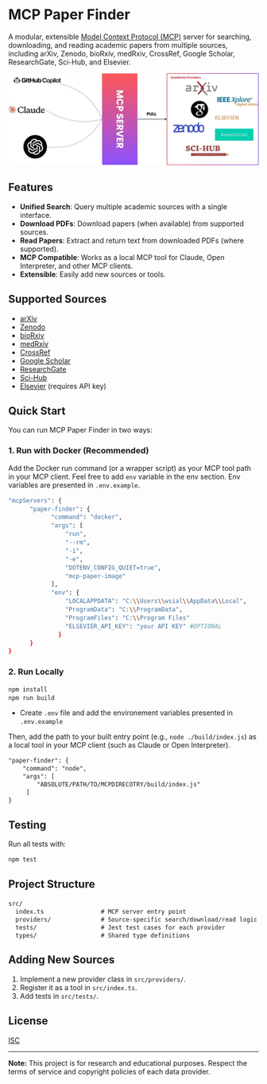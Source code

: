 # MCP Paper Finder

A modular, extensible [Model Context Protocol (MCP)](https://github.com/modelcontextprotocol/spec) server for searching, downloading, and reading academic papers from multiple sources, including arXiv, Zenodo, bioRxiv, medRxiv, CrossRef, Google Scholar, ResearchGate, Sci-Hub, and Elsevier.

![MCP Paper Finder](docs/images/Diagram.jpg)


## Features

- **Unified Search**: Query multiple academic sources with a single interface.
- **Download PDFs**: Download papers (when available) from supported sources.
- **Read Papers**: Extract and return text from downloaded PDFs (where supported).
- **MCP Compatible**: Works as a local MCP tool for Claude, Open Interpreter, and other MCP clients.
- **Extensible**: Easily add new sources or tools.

## Supported Sources

- [arXiv](https://arxiv.org)
- [Zenodo](https://zenodo.org)
- [bioRxiv](https://www.biorxiv.org)
- [medRxiv](https://www.medrxiv.org)
- [CrossRef](https://www.crossref.org)
- [Google Scholar](https://scholar.google.com)
- [ResearchGate](https://www.researchgate.net)
- [Sci-Hub](https://sci-hub.st)
- [Elsevier](https://www.elsevier.com) (requires API key)

## Quick Start

You can run MCP Paper Finder in two ways:

### 1. Run with Docker (Recommended)

Add the Docker run command (or a wrapper script) as your MCP tool path in your MCP client. Feel free to add `env` variable in the env section. Env variables are presented in `.env.example`.

```sh
"mcpServers": {
      "paper-finder": {
            "command": "docker",
            "args": [
                "run",
                "--rm",
                "-i",
                "-e",
                "DOTENV_CONFIG_QUIET=true",
                "mcp-paper-image"
            ],
            "env": {
                "LOCALAPPDATA": "C:\\Users\\wsial\\AppData\\Local",
                "ProgramData": "C:\\ProgramData",
                "ProgramFiles": "C:\\Program Files"
                "ELSEVIER_API_KEY": "your API KEY" #OPTIONAL
              }
      }
}
```

### 2. Run Locally

```sh
npm install
npm run build
```

- Create `.env` file and add the environement variables presented in `.env.example`

Then, add the path to your built entry point (e.g., `node ./build/index.js`) as a local tool in your MCP client (such as Claude or Open Interpreter).
```
"paper-finder": {
    "command": "node",
    "args": [
        "ABSOLUTE/PATH/TO/MCPDIRECOTRY/build/index.js"
     ]
}
```

## Testing

Run all tests with:

```sh
npm test
```

## Project Structure

```
src/
  index.ts                # MCP server entry point
  providers/              # Source-specific search/download/read logic
  tests/                  # Jest test cases for each provider
  types/                  # Shared type definitions
```

## Adding New Sources

1. Implement a new provider class in `src/providers/`.
2. Register it as a tool in `src/index.ts`.
3. Add tests in `src/tests/`.

## License

[ISC](LICENSE)

---

**Note:** This project is for research and educational purposes. Respect the terms of service and copyright policies of each data provider.